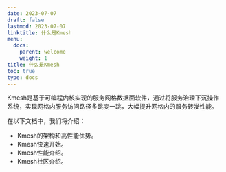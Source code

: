 ```yaml
---
date: 2023-07-07
draft: false
lastmod: 2023-07-07
linktitle: 什么是Kmesh
menu:
  docs:
    parent: welcome
    weight: 1
title: 什么是Kmesh
toc: true
type: docs
---
```

<!-- Kmesh是基于可编程内核实现的服务网格数据面软件，通过将服务治理下沉操作系统，实现网格内服务访问路径多跳变一跳，大幅提升网格内的服务转发性能；-->
Kmesh是基于可编程内核实现的服务网格数据面软件，通过将服务治理下沉操作系统，实现网格内服务访问路径多跳变一跳，大幅提升网格内的服务转发性能。

在以下文档中，我们将介绍：

- Kmesh的架构和高性能优势。
- Kmesh快速开始。
- Kmesh性能介绍。
- Kmesh社区介绍。